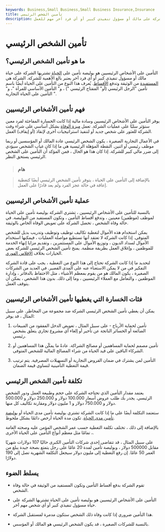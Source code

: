 ```yaml
---
keywords: Business,Small Business,Small Business Insurance,Insurance
title: تأمين الشخص الرئيسي
description: التأمين على الأشخاص الرئيسيين هو بوليصة تأمين على الحياة تشتريها الشركة على مالك أو مسؤول تنفيذي كبير أو أي فرد آخر مهم للعمل.
---
```


# تأمين الشخص الرئيسي
## ما هو تأمين الشخص الرئيسي؟

التأمين على الأشخاص الرئيسيين هو بوليصة تأمين على [الحياة](/lifeinsurance) تشتريها الشركة على حياة مالك أو مسؤول تنفيذي كبير أو أي فرد آخر يعتبر بالغ الأهمية للشركة. الشركة هي [المستفيدة](/beneficiary) من الوثيقة وتدفع [الأقساط](/insurance-premium). يُعرف هذا النوع من التأمين على الحياة أيضًا باسم تأمين "الرجل الرئيسي (أو" المفتاح الرئيسي ") ، و" التأمين الأساسي للمرأة "، و" التأمين على الحياة التجارية ".

## فهم تأمين الأشخاص الرئيسيين

يوفر التأمين على الأشخاص الرئيسيين وسادة مالية إذا كانت الخسارة المفاجئة لفرد معين ستؤثر سلبًا على عمليات الشركة. تعمل [ميزة الوفاة](/deathbenefit) بشكل أساسي على شراء وقت الشركة للعثور على شخص جديد أو لتنفيذ استراتيجيات أخرى لإنقاذ (أو إيقاف) العمل.

في الأعمال التجارية الصغيرة ، يكون الشخص الرئيسي عادة المالك أو المؤسسين أو ربما موظف رئيسي أو اثنين. النقطة المؤهلة الرئيسية هي ما إذا كان غياب الشخص سيؤدي إلى ضرر مالي كبير للشركة. إذا كان هذا هو الحال ، فمن المؤكد أن التأمين على الشخص الرئيسي يستحق النظر.

> ### هام

> بالإضافة إلى التأمين على الحياة ، يتوفر تأمين الشخص الرئيسي أيضًا كتغطية إعاقة في حالة عجز الفرد ولم يعد قادرًا على العمل.

>

## عملية تأمين الأشخاص الرئيسيين

بالنسبة للتأمين على الأشخاص الرئيسيين ، تشتري الشركة بوليصة تأمين على الحياة لموظف (موظفين) معينين ، وتدفع أقساط التأمين ، وتكون المستفيد من البوليصة. في حالة وفاة الشخص ، تحصل الشركة على تعويض الوفاة الخاص بالوثيقة.

يمكن استخدام هذه الأموال لتغطية تكاليف توظيف وتوظيف وتدريب بديل للشخص المتوفى. إذا كانت الشركة لا تعتقد أنها تستطيع مواصلة العمليات ، فيمكنها استخدام الأموال لسداد الديون ، وتوزيع الأموال على المستثمرين ، وتقديم مزايا إنهاء الخدمة للموظفين ، وإغلاق العمل بطريقة منظمة. يمنح تأمين الشخص الرئيسي للشركة بعض الخيارات بخلاف [الإفلاس الفوري](/bankruptcy).

لتحديد ما إذا كانت الشركة تحتاج إلى هذا النوع من التغطية ، يجب على قادة الشركة التفكير في من لا يمكن الاستغناء عنه على المدى القصير. في العديد من الشركات الصغيرة ، يكون المالك هو من يقوم بمعظم الأشياء ، مثل الاحتفاظ بالدفاتر ، وإدارة الموظفين ، والتعامل مع العملاء الرئيسيين ، وما إلى ذلك. بدون هذا الشخص ، يمكن أن يتوقف العمل.

## فئات الخسارة التي يغطيها تأمين الأشخاص الرئيسيين

يمكن أن يغطي تأمين الشخص الرئيسي الشركة ضد مجموعة من المخاطر. على سبيل المثال ، قد يوفر:

1. تأمين لحماية الأرباح - على سبيل المثال ، تعويض الدخل المفقود من المبيعات الضائعة أو الخسائر الناتجة عن تأخير أو إلغاء أي مشروع تجاري يتعلق بشخص رئيسي.

1. تأمين مصمم لحماية المساهمين أو مصالح الشراكة. عادةً ما يمكّن هذا المساهمين أو الشركاء الباقين على قيد الحياة من شراء المصالح المالية للشخص المتوفى.

1. التأمين لمن يشترك في ضمان القروض التجارية أو التسهيلات المصرفية. يتم ترتيب قيمة التغطية التأمينية لتساوي قيمة الضمان.

## تكلفة تأمين الشخص الرئيسي

يعتمد مقدار التأمين الذي تحتاجه الشركة على حجم وطبيعة العمل ودور الشخص الرئيسي. يجدر بك طلب عروض أسعار 100.000 دولار و 250.000 دولار و 500.000 دولار و 750.000 دولار و 1 مليون دولار ومقارنة تكاليف كل منها.

ستعتمد التكلفة أيضًا على ما إذا كانت الشركة تشتري بوليصة تأمين مدى الحياة أو [بوليصة](/termlife) [تأمين مدى الحياة](/permanentlife). تكون مدة الحياة أرخص دائمًا بشكل ملحوظ.

بالإضافة إلى ذلك ، تختلف تكلفة التغطية حسب عمر الشخص المؤمن عليه وصحته العامة ، تمامًا مثل معظم أنواع التأمين على الحياة الأخرى.

على سبيل المثال ، قد تتقاضى إحدى شركات التأمين الكبرى حاليًا 107 دولارات شهريًا مقابل 500000 دولار ، وبوليصة تأمين لمدة 20 عامًا على رجل يتمتع بصحة جيدة يبلغ من العمر 50 عامًا. إن رفع التغطية إلى مليون دولار سيجعل التكلفة الشهرية تصل إلى 190 دولارًا.

## يسلط الضوء

- تقوم الشركة بدفع أقساط التأمين وتكون المستفيد من الوثيقة في حالة وفاة الشخص.

- التأمين على الأشخاص الرئيسيين هو بوليصة تأمين على الحياة تشتريها الشركة على حياة مسؤول تنفيذي كبير أو أي شخص مهم آخر.

- هذا التأمين ضروري إذا كانت وفاة ذلك الشخص ستكون مدمرة لمستقبل الشركة.

- بالنسبة للشركات الصغيرة ، قد يكون الشخص الرئيسي هو المالك أو المؤسس.

